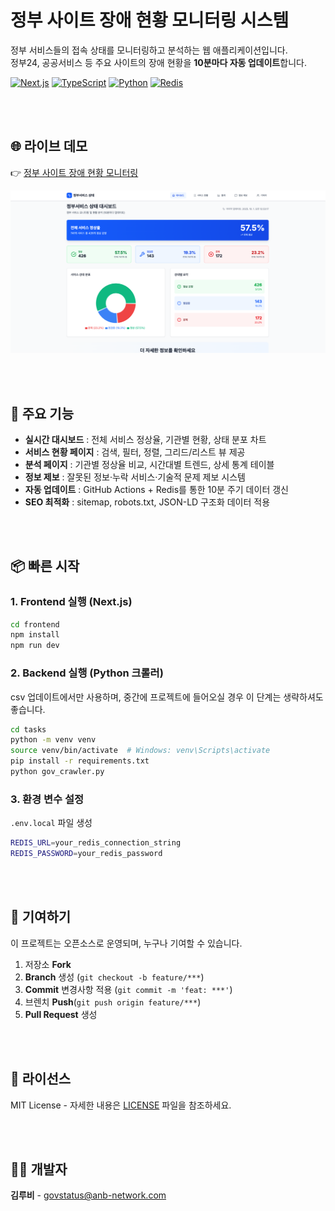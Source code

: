 # 정부 사이트 장애 현황 모니터링 시스템

정부 서비스들의 접속 상태를 모니터링하고 분석하는 웹 애플리케이션입니다.  
정부24, 공공서비스 등 주요 사이트의 장애 현황을 **10분마다 자동 업데이트**합니다.  

[![Next.js](https://img.shields.io/badge/Next.js-15-black?style=for-the-badge&logo=next.js)](https://nextjs.org/)
[![TypeScript](https://img.shields.io/badge/TypeScript-5.0-blue?style=for-the-badge&logo=typescript)](https://www.typescriptlang.org/)
[![Python](https://img.shields.io/badge/Python-3.11+-green?style=for-the-badge&logo=python)](https://python.org/)
[![Redis](https://img.shields.io/badge/Redis-7.0+-red?style=for-the-badge&logo=redis)](https://redis.io/)

<br/><br/>

## 🌐 라이브 데모
👉 [정부 사이트 장애 현황 모니터링](https://gov-status.vercel.app)

![](./frontend/public/og-image.png)

<br/><br/>

## 🚀 주요 기능
- **실시간 대시보드** : 전체 서비스 정상율, 기관별 현황, 상태 분포 차트  
- **서비스 현황 페이지** : 검색, 필터, 정렬, 그리드/리스트 뷰 제공  
- **분석 페이지** : 기관별 정상율 비교, 시간대별 트렌드, 상세 통계 테이블  
- **정보 제보** : 잘못된 정보·누락 서비스·기술적 문제 제보 시스템  
- **자동 업데이트** : GitHub Actions + Redis를 통한 10분 주기 데이터 갱신  
- **SEO 최적화** : sitemap, robots.txt, JSON-LD 구조화 데이터 적용  

<br/><br/>

## 📦 빠른 시작

### 1. Frontend 실행 (Next.js)
```bash
cd frontend
npm install
npm run dev
```

### 2. Backend 실행 (Python 크롤러)
csv 업데이트에서만 사용하며, 중간에 프로젝트에 들어오실 경우 이 단계는 생략하셔도 좋습니다.
```bash
cd tasks
python -m venv venv
source venv/bin/activate  # Windows: venv\Scripts\activate
pip install -r requirements.txt
python gov_crawler.py
```

### 3. 환경 변수 설정
`.env.local` 파일 생성
```bash
REDIS_URL=your_redis_connection_string
REDIS_PASSWORD=your_redis_password

```

<br/><br/>

## 🤝 기여하기

이 프로젝트는 오픈소스로 운영되며, 누구나 기여할 수 있습니다.

1. 저장소 **Fork**
2. **Branch** 생성 (`git checkout -b feature/***`)
3. **Commit** 변경사항 적용 (`git commit -m 'feat: ***'`)
4. 브렌치 **Push**(`git push origin feature/***`)
5. **Pull Request** 생성

<br/><br/>

## 📄 라이선스

MIT License - 자세한 내용은 [LICENSE](./LICENSE) 파일을 참조하세요.

<br/><br/>

## 👨‍💻 개발자

**김루비** - govstatus@anb-network.com
